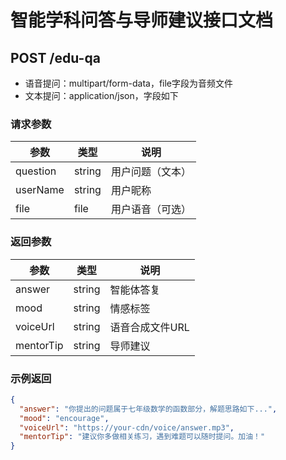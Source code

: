 # 智能学科问答与导师建议接口文档

## POST /edu-qa

- 语音提问：multipart/form-data，file字段为音频文件
- 文本提问：application/json，字段如下

### 请求参数

| 参数     | 类型   | 说明             |
| -------- | ------ | ---------------- |
| question | string | 用户问题（文本） |
| userName | string | 用户昵称         |
| file     | file   | 用户语音（可选） |

### 返回参数

| 参数      | 类型   | 说明            |
| --------- | ------ | --------------- |
| answer    | string | 智能体答复      |
| mood      | string | 情感标签        |
| voiceUrl  | string | 语音合成文件URL |
| mentorTip | string | 导师建议        |

### 示例返回

```json
{
  "answer": "你提出的问题属于七年级数学的函数部分，解题思路如下...",
  "mood": "encourage",
  "voiceUrl": "https://your-cdn/voice/answer.mp3",
  "mentorTip": "建议你多做相关练习，遇到难题可以随时提问。加油！"
}
```

